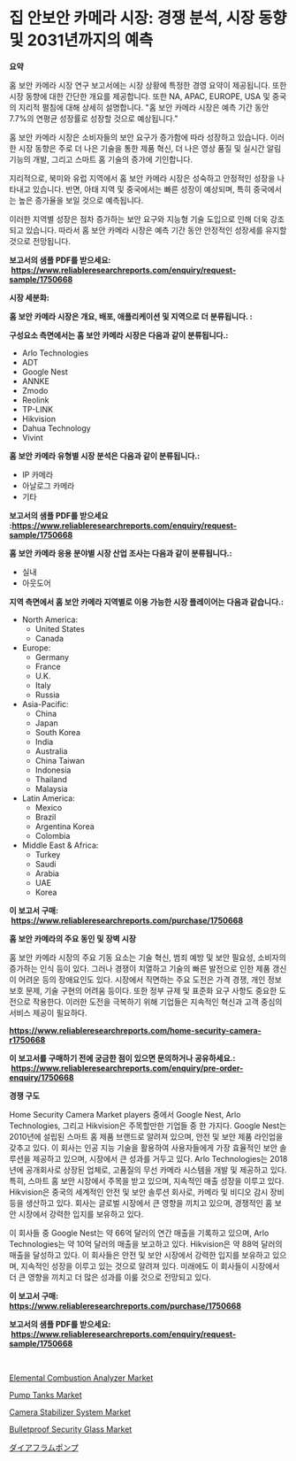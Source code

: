 <p><h1>집 안보안 카메라 시장: 경쟁 분석, 시장 동향 및 2031년까지의 예측</h1></p><p><strong>요약</strong></p>
<p><p>홈 보안 카메라 시장 연구 보고서에는 시장 상황에 특정한 경영 요약이 제공됩니다. 또한 시장 동향에 대한 간단한 개요를 제공합니다. 또한 NA, APAC, EUROPE, USA 및 중국의 지리적 펼침에 대해 상세히 설명합니다. "홈 보안 카메라 시장은 예측 기간 동안 7.7%의 연평균 성장률로 성장할 것으로 예상됩니다."</p><p>홈 보안 카메라 시장은 소비자들의 보안 요구가 증가함에 따라 성장하고 있습니다. 이러한 시장 동향은 주로 더 나은 기술을 통한 제품 혁신, 더 나은 영상 품질 및 실시간 알림 기능의 개발, 그리고 스마트 홈 기술의 증가에 기인합니다.</p><p>지리적으로, 북미와 유럽 지역에서 홈 보안 카메라 시장은 성숙하고 안정적인 성장을 나타내고 있습니다. 반면, 아태 지역 및 중국에서는 빠른 성장이 예상되며, 특히 중국에서는 높은 증가율을 보일 것으로 예측됩니다.</p><p>이러한 지역별 성장은 점차 증가하는 보안 요구와 지능형 기술 도입으로 인해 더욱 강조되고 있습니다. 따라서 홈 보안 카메라 시장은 예측 기간 동안 안정적인 성장세를 유지할 것으로 전망됩니다.</p></p>
<p><strong>보고서의 샘플 PDF를 받으세요: &nbsp;<a href="https://www.reliableresearchreports.com/enquiry/request-sample/1750668">https://www.reliableresearchreports.com/enquiry/request-sample/1750668</a></strong></p>
<p><strong>시장 세분화:</strong></p>
<p><strong> 홈 보안 카메라 시장은 개요, 배포, 애플리케이션 및 지역으로 더 분류됩니다. :</strong></p>
<p><strong>구성요소 측면에서는 홈 보안 카메라 시장은 다음과 같이 분류됩니다.:</strong></p>
<p><ul><li>Arlo Technologies</li><li>ADT</li><li>Google Nest</li><li>ANNKE</li><li>Zmodo</li><li>Reolink</li><li>TP-LINK</li><li>Hikvision</li><li>Dahua Technology</li><li>Vivint</li></ul></p>
<p><strong> 홈 보안 카메라 유형별 시장 분석은 다음과 같이 분류됩니다.:</strong></p>
<p><ul><li>IP 카메라</li><li>아날로그 카메라</li><li>기타</li></ul></p>
<p><strong>보고서의 샘플 PDF를 받으세요 :<a href="https://www.reliableresearchreports.com/enquiry/request-sample/1750668">https://www.reliableresearchreports.com/enquiry/request-sample/1750668</a></strong></p>
<p><strong> 홈 보안 카메라 응용 분야별 시장 산업 조사는 다음과 같이 분류됩니다.:</strong></p>
<p><ul><li>실내</li><li>아웃도어</li></ul></p>
<p><strong>지역 측면에서 홈 보안 카메라 지역별로 이용 가능한 시장 플레이어는 다음과 같습니다.:</strong></p>
<p><ul>
    <li>
        North America:
        <ul>
            <li>United States</li>
            <li>Canada</li>
        </ul>
    </li>
    <li>
        Europe:
        <ul>
            <li>Germany</li>
            <li>France</li>
            <li>U.K.</li>
            <li>Italy</li>
            <li>Russia</li>
        </ul>
    </li>
    <li>
        Asia-Pacific:
        <ul>
            <li>China</li>
            <li>Japan</li>
            <li>South Korea</li>
            <li>India</li>
            <li>Australia</li>
            <li>China Taiwan</li>
            <li>Indonesia</li>
            <li>Thailand</li>
            <li>Malaysia</li>
        </ul>
    </li>
    <li>
        Latin America:
        <ul>
            <li>Mexico</li>
            <li>Brazil</li>
            <li>Argentina Korea</li>
            <li>Colombia</li>
        </ul>
    </li>
    <li>
        Middle East & Africa:
        <ul>
            <li>Turkey</li>
            <li>Saudi</li>
            <li>Arabia</li>
            <li>UAE</li>
            <li>Korea</li>
        </ul>
    </li>
    </ul></p>
<p><strong>이 보고서 구매: &nbsp;<a href="https://www.reliableresearchreports.com/purchase/1750668">https://www.reliableresearchreports.com/purchase/1750668</a></strong></p>
<p><strong>홈 보안 카메라의 주요 동인 및 장벽 시장</strong></p>
<p><p>홈 보안 카메라 시장의 주요 기동 요소는 기술 혁신, 범죄 예방 및 보안 필요성, 소비자의 증가하는 인식 등이 있다. 그러나 경쟁이 치열하고 기술의 빠른 발전으로 인한 제품 갱신이 어려운 등의 장애요인도 있다. 시장에서 직면하는 주요 도전은 가격 경쟁, 개인 정보 보호 문제, 기술 구현의 어려움 등이다. 또한 정부 규제 및 표준화 요구 사항도 중요한 도전으로 작용한다. 이러한 도전을 극복하기 위해 기업들은 지속적인 혁신과 고객 중심의 서비스 제공이 필요하다.</p></p>
<p><strong><a href="https://www.reliableresearchreports.com/home-security-camera-r1750668">https://www.reliableresearchreports.com/home-security-camera-r1750668</a></strong></p>
<p><strong>이 보고서를 구매하기 전에 궁금한 점이 있으면 문의하거나 공유하세요.: &nbsp;<a href="https://www.reliableresearchreports.com/enquiry/pre-order-enquiry/1750668">https://www.reliableresearchreports.com/enquiry/pre-order-enquiry/1750668</a></strong></p>
<p><strong>경쟁 구도</strong></p>
<p><p>Home Security Camera Market players 중에서 Google Nest, Arlo Technologies, 그리고 Hikvision은 주목할만한 기업들 중 한 가지다. Google Nest는 2010년에 설립된 스마트 홈 제품 브랜드로 알려져 있으며, 안전 및 보안 제품 라인업을 갖추고 있다. 이 회사는 인공 지능 기술을 활용하여 사용자들에게 가장 효율적인 보안 솔루션을 제공하고 있으며, 시장에서 큰 성과를 거두고 있다. Arlo Technologies는 2018년에 공개회사로 상장된 업체로, 고품질의 무선 카메라 시스템을 개발 및 제공하고 있다. 특히, 스마트 홈 보안 시장에서 주목을 받고 있으며, 지속적인 매출 성장을 이루고 있다. Hikvision은 중국의 세계적인 안전 및 보안 솔루션 회사로, 카메라 및 비디오 감시 장비 등을 생산하고 있다. 회사는 글로벌 시장에서 큰 영향을 끼치고 있으며, 경쟁적인 홈 보안 시장에서 강력한 입지를 보유하고 있다.</p><p>이 회사들 중 Google Nest는 약 66억 달러의 연간 매출을 기록하고 있으며, Arlo Technologies는 약 10억 달러의 매출을 보고하고 있다. Hikvision은 약 88억 달러의 매출을 달성하고 있다. 이 회사들은 안전 및 보안 시장에서 강력한 입지를 보유하고 있으며, 지속적인 성장을 이루고 있는 것으로 알려져 있다. 미래에도 이 회사들이 시장에서 더 큰 영향을 끼치고 더 많은 성과를 이룰 것으로 전망되고 있다.</p></p>
<p><strong>이 보고서 구매: &nbsp; <a href="https://www.reliableresearchreports.com/purchase/1750668">https://www.reliableresearchreports.com/purchase/1750668</a></strong></p>
<p><strong>보고서의 샘플 PDF를 받으세요: &nbsp;<a href="https://www.reliableresearchreports.com/enquiry/request-sample/1750668">https://www.reliableresearchreports.com/enquiry/request-sample/1750668</a></strong><strong></strong></p>
<p>&nbsp;</p>
<p><p><a href="https://view.publitas.com/reportprime-1/elemental-combustion-analyzer-market-analysis-and-sze-forecasted-for-period-from-2024-to-2031/">Elemental Combustion Analyzer Market</a></p><p><a href="https://github.com/khayangel/Market-Research-Report-List-2/blob/main/pump-tanks-market.md">Pump Tanks Market</a></p><p><a href="https://sore-arch-6db.notion.site/Camera-Stabilizer-System-Market-Trends-and-Market-Analysis-forecasted-for-period-2024-2031-732023efff434fd69450589bfd8d31e5">Camera Stabilizer System Market</a></p><p><a href="https://issuu.com/reportprime-2/docs/bulletproof-security-glass-market-size-2030.pptx">Bulletproof Security Glass Market</a></p><p><a href="https://github.com/gfggqjbfys368009/Market-Research-Report-List-1/blob/main/712563627135.md">ダイアフラムポンプ</a></p></p>